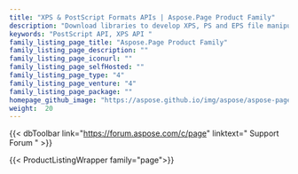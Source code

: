 ```yaml
---
title: "XPS & PostScript Formats APIs | Aspose.Page Product Family"
description: "Download libraries to develop XPS, PS and EPS file manipulation applications to view, compare, inspect or convert PostScript & XPS documents in cross-platform applications. "
keywords: "PostScript API, XPS API "
family_listing_page_title: "Aspose.Page Product Family"
family_listing_page_description: ""
family_listing_page_iconurl: ""
family_listing_page_selfHosted: ""
family_listing_page_type: "4"
family_listing_page_venture: "4"
family_listing_page_package: ""
homepage_github_image: "https://aspose.github.io/img/aspose/aspose-page.png"
weight:  20
---
```


{{< dbToolbar link="https://forum.aspose.com/c/page" linktext=" Support Forum " >}}

{{< ProductListingWrapper family="page">}}
